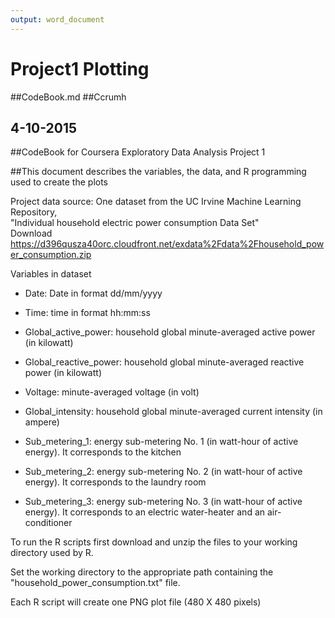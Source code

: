 ```yaml
---
output: word_document
---
```

# Project1 Plotting
##CodeBook.md
##Ccrumh
## 4-10-2015

##CodeBook for Coursera Exploratory Data Analysis Project 1

##This document describes the variables, the data, and R programming used to create the plots

Project data source: 
One dataset from the UC Irvine Machine Learning Repository,  
 "Individual household electric power consumption Data Set"  
 Download https://d396qusza40orc.cloudfront.net/exdata%2Fdata%2Fhousehold_power_consumption.zip

Variables in dataset
* Date: Date in format dd/mm/yyyy

* Time: time in format hh:mm:ss

* Global_active_power: household global minute-averaged             active power (in kilowatt)

* Global_reactive_power: household global minute-averaged reactive power (in kilowatt)

* Voltage: minute-averaged voltage (in volt)

* Global_intensity: household global minute-averaged current intensity (in ampere)
 
* Sub_metering_1: energy sub-metering No. 1 (in watt-hour of active energy). It corresponds to the kitchen

* Sub_metering_2: energy sub-metering No. 2 (in watt-hour of active energy). It corresponds to the laundry room

* Sub_metering_3: energy sub-metering No. 3 (in watt-hour of active energy). It corresponds to an electric water-heater and an air-conditioner

 To run the R scripts first download and unzip the files to your working directory used by R.
 
 Set the working directory to the appropriate path containing the "household_power_consumption.txt" file. 

 Each R script will create one PNG plot file (480 X 480 pixels) 
